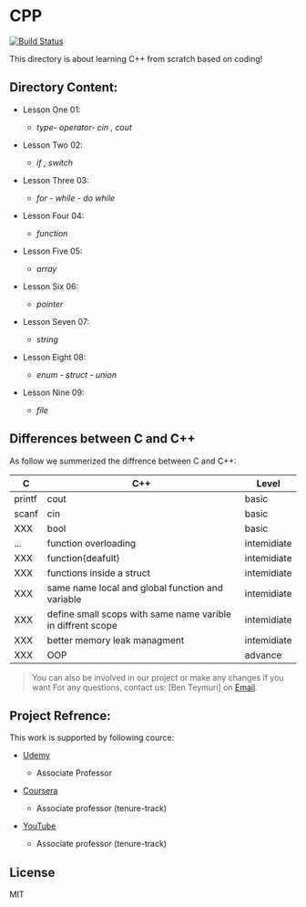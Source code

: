 # CPP
[![Build Status](https://travis-ci.org/joemccann/dillinger.svg?branch=master)](https://travis-ci.org/joemccann/dillinger)

This directory is about learning C++ from scratch based on coding!

## Directory Content:
- Lesson One 01:
    - *type- operator- cin , cout*

- Lesson Two 02:
    - *if , switch*
  
- Lesson Three 03: 
    - *for - while - do while* 
  
- Lesson Four 04: 
    - *function*
  
- Lesson Five 05: 
    - *array* 
  
- Lesson Six 06: 
    - *pointer*
  
- Lesson Seven 07: 
    - *string* 
  
- Lesson Eight 08: 
    - *enum - struct - union*
  
- Lesson Nine 09: 
    - *file*

## Differences between C and C++

As follow we summerized the diffrence between C and C++:

| C | C++ | Level |
| ------ | ------ | ------ | 
| printf | cout | basic |
| scanf | cin | basic |
| XXX | bool | basic |
| ... | function overloading | intemidiate |
| XXX | function(deafult) | intemidiate |
| XXX | functions inside a struct | intemidiate |
| XXX | same name local and global function and variable | intemidiate |
| XXX | define small scops with same name varible in diffrent scope | intemidiate |
| XXX | better memory leak managment | intemidiate |
| XXX | OOP | advance |


> You can also be involved in our project or make any changes if you want
For any questions, contact us: [Ben Teymuri] on [Email](benyaminteymuri@gmail.com).

## Project Refrence:
This work is supported by following cource:

- [Udemy] 
    - Associate Professor
    
- [Coursera] 
    - Associate professor (tenure-track) 
    
- [YouTube] 
    - Associate professor (tenure-track) 

## License
MIT

[//]: # (These are reference links used in the body of this note and get stripped out when the markdown processor does its job. There is no need to format nicely because it shouldn't be seen. Thanks SO - http://stackoverflow.com/questions/4823468/store-comments-in-markdown-syntax)

   [Coursera]: <https://research.lut.fi/converis/portal/detail/Person/10510499?auxfun=&lang=en_GB>
   [YouTube]: <http://nodejs.org>
   [Udemy]: <https://aut.ac.ir/cv/2423/MEHDI%20RASTI>

